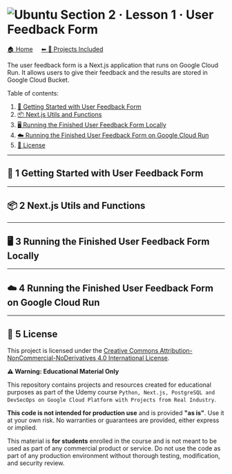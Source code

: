 # ![Ubuntu](https://raw.githubusercontent.com/ditlef9/python-nextjs-postgresql-devsecops-gcp/main/_docs/ubuntu-32x23.png)  Section 2 · Lesson 1 · User Feedback Form 

[🏠 Home](../../)
&nbsp; &nbsp;
[⬅ 🎯 Projects Included](../../#-4-projects-included)

The user feedback form is a Next.js application that runs on Google Cloud Run.
It allows users to give their feedback and the results are stored in Google Cloud Bucket.

Table of contents:
1. [🚀 Getting Started with User Feedback Form](#-1-getting-started)
2. [📦 Next.js Utils and Functions](#-1-getting-started)
3. [🖥️ Running the Finished User Feedback Form Locally](#-1-getting-started)
4. [☁️ Running the Finished User Feedback Form on Google Cloud Run](#-1-getting-started)
5. [📜 License](#-4-license)

---

## 🚀 1 Getting Started with User Feedback Form

---

## 📦 2 Next.js Utils and Functions

---

## 🖥️ 3 Running the Finished User Feedback Form Locally



---

## ☁️ 4 Running the Finished User Feedback Form on Google Cloud Run



---

## 📜 5 License


This project is licensed under the
[Creative Commons Attribution-NonCommercial-NoDerivatives 4.0 International License](https://creativecommons.org/licenses/by-nc-nd/4.0/).

**⚠️ Warning: Educational Material Only**

This repository contains projects and resources created for educational purposes as part of the Udemy course 
`Python, Next.js, PostgreSQL and DevSecOps on Google Cloud Platform with Projects from Real Industry`.

**This code is not intended for production use** and is provided **"as is"**. 
Use it at your own risk. No warranties or guarantees are provided, either express or implied. 

This material is **for students** enrolled in the course and is not meant to be used as part of any commercial product or service. 
Do not use the code as part of any production environment without thorough testing, modification, and security review.

